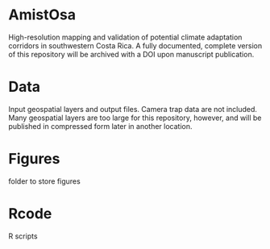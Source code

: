 # AmistOsa
High-resolution mapping and validation of potential climate adaptation corridors in southwestern Costa Rica. A fully documented, complete version of this repository will be archived with a DOI upon manuscript publication.

# Data
Input geospatial layers and output files. Camera trap data are not included. Many geospatial layers are too large for this repository, however, and will be published in compressed form later in another location.

# Figures
folder to store figures

# Rcode
R scripts


